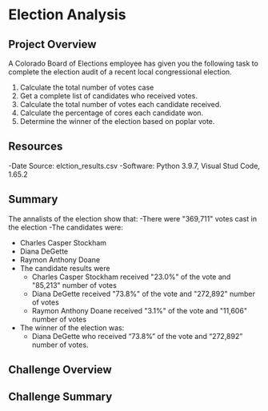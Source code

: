 # Election Analysis

## Project Overview
A Colorado Board of Elections employee has given you the following task to complete the election audit of a recent local congressional election. 

1. Calculate the total number of votes case
2. Get a complete list of candidates who received votes.
3. Calculate the total number of votes each candidate received.
4. Calculate the percentage of cores each candidate won.
5. Determine the winner of the election based on poplar vote. 

## Resources
-Date Source: elction_results.csv
-Software: Python 3.9.7, Visual Stud Code, 1.65.2

## Summary
The annalists of the election show that:
-There were "369,711" votes cast in the election
-The candidates were:
  - Charles Casper Stockham
  - Diana DeGette
  - Raymon Anthony Doane
- The candidate results were 
  - Charles Casper Stockham received "23.0%" of the vote and "85,213" number of votes
  - Diana DeGette received "73.8%" of the vote and "272,892" number of votes
  - Raymon Anthony Doane received "3.1%" of the vote and "11,606" number of votes
 - The winner of the election was:
   - Diana DeGette who received “73.8%” of the vote and “272,892” number of votes.
 
 ## Challenge Overview
 
 ## Challenge Summary

